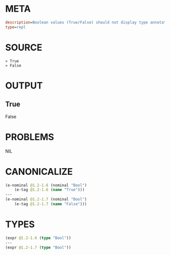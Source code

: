 # META
~~~ini
description=Boolean values (True/False) should not display type annotations in REPL
type=repl
~~~
# SOURCE
~~~roc
» True
» False
~~~
# OUTPUT
True
---
False
# PROBLEMS
NIL
# CANONICALIZE
~~~clojure
(e-nominal @1.2-1.6 (nominal "Bool")
	(e-tag @1.2-1.6 (name "True")))
---
(e-nominal @1.2-1.7 (nominal "Bool")
	(e-tag @1.2-1.7 (name "False")))
~~~
# TYPES
~~~clojure
(expr @1.2-1.6 (type "Bool"))
---
(expr @1.2-1.7 (type "Bool"))
~~~
